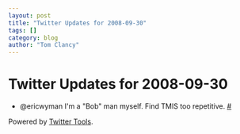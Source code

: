 ```yaml
---
layout: post
title: "Twitter Updates for 2008-09-30"
tags: []
category: blog
author: "Tom Clancy"
---
```


# Twitter Updates for 2008-09-30

<ul>
	<li>@ericwyman I'm a "Bob" man myself. Find TMIS too repetitive. <a href="http://twitter.com/tclancy/statuses/940918680">#</a></li>
</ul>
<p>Powered by <a href="http://alexking.org/projects/wordpress">Twitter Tools</a>.</p>
